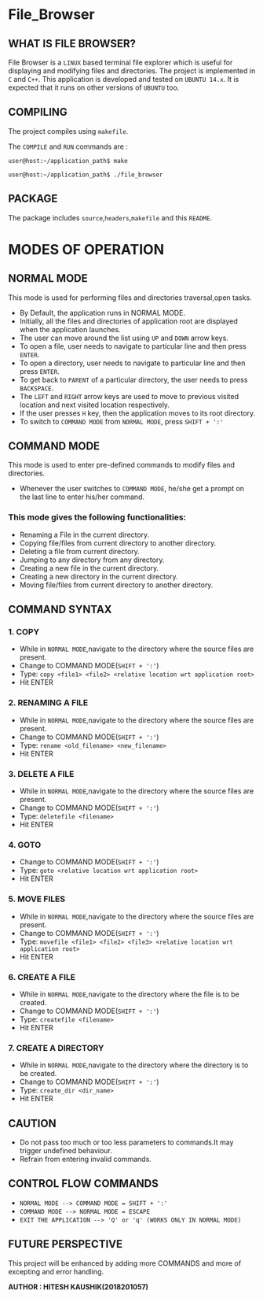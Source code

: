 # File_Browser
## WHAT IS FILE BROWSER?
File Browser is a `LINUX` based terminal file explorer which is useful for displaying and modifying files and directories.
The project is implemented in `C` and `C++`.
This application is developed and tested on `UBUNTU 14.x`. It is expected that it runs on other versions of `UBUNTU` too.

## COMPILING
The project compiles using `makefile`.

The `COMPILE` and `RUN` commands are :

`user@host:~/application_path$ make`

`user@host:~/application_path$ ./file_browser `
## PACKAGE
The package includes `source`,`headers`,`makefile` and this `README`.
# MODES OF OPERATION
## NORMAL MODE
This mode is used for performing files and directories traversal,open tasks.

- By Default, the application runs in NORMAL MODE.
- Initially, all the files and directories of application root are displayed when the application launches.
- The user can move around the list using `UP` and `DOWN` arrow keys.
- To open a file, user needs to navigate to particular line and then press `ENTER`.
- To open a directory, user needs to navigate to particular line and then press `ENTER`.
- To get back to `PARENT` of a particular directory, the user needs to press `BACKSPACE`. 
- The `LEFT` and `RIGHT` arrow keys are used to move to previous visited location and next visited location respectively.
- If the user presses `H` key, then the application moves to its root directory.
- To switch to `COMMAND MODE` from `NORMAL MODE`, press `SHIFT + ':'`
## COMMAND MODE
This mode is used to enter pre-defined commands to modify files and directories.
- Whenever the user switches to `COMMAND MODE`, he/she get a prompt on the last line to enter his/her command.
### This mode gives the following functionalities:
- Renaming a File in the current directory.
- Copying file/files from current directory to another directory.
- Deleting a file from current directory.
- Jumping to any directory from any directory.
- Creating a new file in the current directory.
- Creating a new directory in the current directory.
- Moving file/files from current directory to another directory.
## COMMAND SYNTAX
### 1. COPY
- While in `NORMAL MODE`,navigate to the directory where the source files are present.
- Change to COMMAND MODE(`SHIFT + ':'`)
- Type: ```copy <file1> <file2> <relative location wrt application root>```
- Hit ENTER
### 2. RENAMING A FILE
- While in `NORMAL MODE`,navigate to the directory where the source files are present.
- Change to COMMAND MODE(`SHIFT + ':'`)
- Type: ```rename <old_filename> <new_filename>``` 
- Hit ENTER
### 3. DELETE A FILE
- While in `NORMAL MODE`,navigate to the directory where the source files are present.
- Change to COMMAND MODE(`SHIFT + ':'`)
- Type: ```deletefile <filename>``` 
- Hit ENTER
### 4. GOTO 
- Change to COMMAND MODE(`SHIFT + ':'`)
- Type: ```goto <relative location wrt application root>```
- Hit ENTER

### 5. MOVE FILES
- While in `NORMAL MODE`,navigate to the directory where the source files are present.
- Change to COMMAND MODE(`SHIFT + ':'`)
- Type: ```movefile <file1> <file2> <file3> <relative location wrt application root> ```
- Hit ENTER

### 6. CREATE A FILE
- While in `NORMAL MODE`,navigate to the directory where the file is to be created.
- Change to COMMAND MODE(`SHIFT + ':'`)
- Type: ```createfile <filename>``` 
- Hit ENTER

### 7. CREATE A DIRECTORY
- While in `NORMAL MODE`,navigate to the directory where the directory is to be created.
- Change to COMMAND MODE(`SHIFT + ':'`)
- Type: ```create_dir <dir_name> ```
- Hit ENTER
## CAUTION
- Do not pass too much or too less parameters to commands.It may trigger undefined behaviour.
- Refrain from entering invalid commands.
## CONTROL FLOW COMMANDS
- ```NORMAL MODE --> COMMAND MODE = SHIFT + ':'```
- ```COMMAND MODE --> NORMAL MODE = ESCAPE```
- ```EXIT THE APPLICATION --> 'Q' or 'q' (WORKS ONLY IN NORMAL MODE)```
## FUTURE PERSPECTIVE
This project will be enhanced by adding more COMMANDS and more of excepting and error handling.

**AUTHOR : HITESH KAUSHIK(2018201057)**

